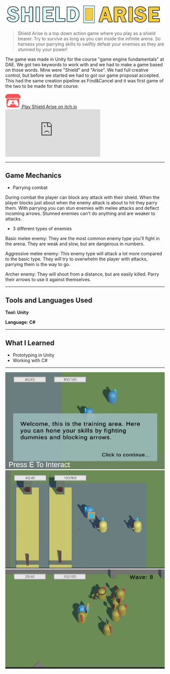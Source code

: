 ![ShieldArise Title](../assets/images/shieldArise/ShieldAriseBanner.png)

> Shield Arise is a top down action game where you play as a shield bearer. Try to survive as long as you can inside the infinite arena.
> So harness your parrying skills to swiftly defeat your enemies as they are stunned by your power!

The game was made in Unity for the course "game engine fundamentals" at DAE.
We got two keywords to work with and we had to make a game based on those words. Mine were "Shield" and "Arise".
We had full creative control, but before we started we had to got our game proposal accepted.
This had the same creation pipeline as Find&Cancel and it was first game of the two to be made for that course.

<!-- Itch.io link --> 
<a href="https://kennobobo.itch.io/shield-arise" target="_blank" rel="noopener noreferrer" class="icon-link">
    <img src="../assets/images/icons/ItchioLogo.png" alt="itch.io icon" >
    <span>Play Shield Arise on itch.io</span>
</a>

<!-- Embedded Video -->
<div class="video-wrapper">
  <iframe
  src="https://www.youtube-nocookie.com/embed/JLpVE-4qzOk"
  title="Shield Arise Gameplay Video" frameborder="0" allow="accelerometer;
  autoplay;
  clipboard-write;
  encrypted-media;
  gyroscope;
  picture-in-picture"
  allowfullscreen></iframe>
</div>

---

## Game Mechanics

- Parrying combat

During combat the player can block any attack with their shield. When the player blocks just about when the enemy attack is about to hit they parry them. 
With parrying you can stun enemies with melee attacks and deflect incoming arrows. Stunned enemies can't do anything and are weaker to attacks.


- 3 different types of enemies

Basic melee enemy: They are the most common enemy type you'll fight in the arena. They are weak and slow, but are dangerous in numbers.

Aggressive melee enemy: This enemy type will attack a lot more compared to the basic type. They will try to overwhelm the player with attacks, parrying them is the way to go.

Archer enemy: They will shoot from a distance, but are easily killed. Parry their arrows to use it against themselves.

---

## Tools and Languages Used

**Tool: Unity**

**Language: C#**

---
## What I Learned

- Prototyping in Unity
- Working with C#

---

![ShieldArise Tutorial](../assets/images/shieldArise/ShieldArise_Tutorial.jpg)
![ShieldArise Training](../assets/images/shieldArise/ShieldArise_Training.jpg)
![ShieldArise Combat](../assets/images/shieldArise/ShieldArise_Combat.jpg)